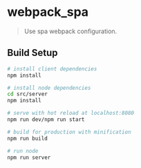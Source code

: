 # webpack_spa
> Use spa webpack configuration.

## Build Setup

``` bash
# install client dependencies
npm install

# install node dependencies
cd src/server
npm install

# serve with hot reload at localhost:8080
npm run dev/npm run start

# build for production with minification
npm run build

# run node
npm run server


